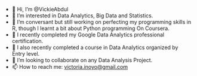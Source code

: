 - 👋 Hi, I’m @VickieAbdul
- 👀 I’m interested in Data Analytics, Big Data and Statistics.
- 🌱 I’m conversant but still working on perfecting my programming skills in R, though I learnt a bit about Python programming On Coursera.
- 💪 I recently completed my Google Data Analytics professional certification.
- 💪 I also recently completed a course in Data Analytics organized by Entry level.
- 💞️ I’m looking to collaborate on any Data Analysis Project.
- 📫 How to reach me: victoria.inoyo@gmail.com

<!---
VickieAbdul/VickieAbdul is a ✨ special ✨ repository because its `README.md` (this file) appears on your GitHub profile.
You can click the Preview link to take a look at your changes.
--->
